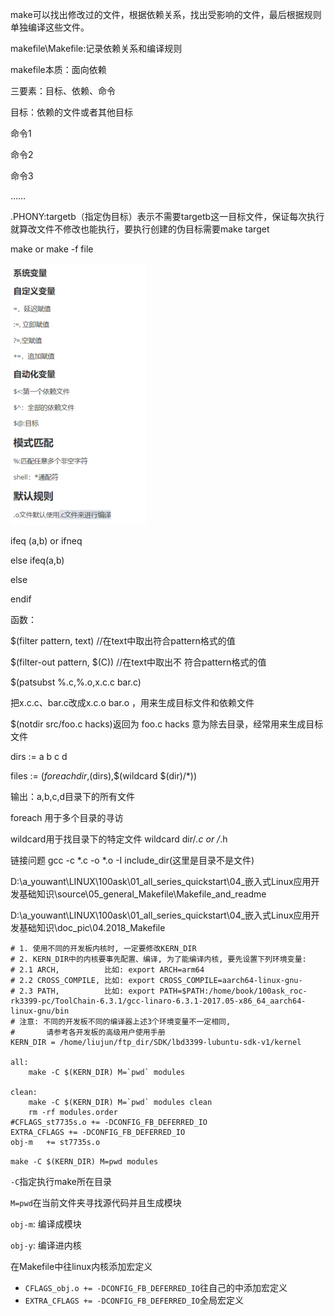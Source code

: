 

make可以找出修改过的文件，根据依赖关系，找出受影响的文件，最后根据规则单独编译这些文件。

makefile\Makefile:记录依赖关系和编译规则

makefile本质：面向依赖

三要素：目标、依赖、命令

目标：依赖的文件或者其他目标

<tab>命令1

<tab>命令2

<tab>命令3

<tab>……

.PHONY:targetb（指定伪目标）表示不需要targetb这一目标文件，保证每次执行就算改文件不修改也能执行，要执行创建的伪目标需要make target

make or make -f file

![image-20220827191230187](../typora-user-images/image-20220827191230187.png)

ifeq (a,b) or ifneq

else ifeq(a,b)

else

endif

函数：

$(filter pattern, text)  //在text中取出符合pattern格式的值

$(filter-out pattern, $(C))   //在text中取出不 符合pattern格式的值

$(patsubst %.c,%.o,x.c.c bar.c)

把x.c.c、bar.c改成x.c.o bar.o ，用来生成目标文件和依赖文件

 

$(notdir src/foo.c hacks)返回为  foo.c hacks 意为除去目录，经常用来生成目标文件

dirs := a b c d

files := $(foreach dir,$(dirs),$(wildcard $(dir)/*))

输出：a,b,c,d目录下的所有文件

foreach 用于多个目录的寻访  

wildcard用于找目录下的特定文件  wildcard dir/*.c or /*.h

链接问题   gcc -c *.c -o *.o -I include_dir(这里是目录不是文件)

D:\a_youwant\LINUX\100ask\01_all_series_quickstart\04_嵌入式Linux应用开发基础知识\source\05_general_Makefile\Makefile_and_readme

D:\a_youwant\LINUX\100ask\01_all_series_quickstart\04_嵌入式Linux应用开发基础知识\doc_pic\04.2018_Makefile



```
# 1. 使用不同的开发板内核时, 一定要修改KERN_DIR
# 2. KERN_DIR中的内核要事先配置、编译, 为了能编译内核, 要先设置下列环境变量:
# 2.1 ARCH,          比如: export ARCH=arm64
# 2.2 CROSS_COMPILE, 比如: export CROSS_COMPILE=aarch64-linux-gnu-
# 2.3 PATH,          比如: export PATH=$PATH:/home/book/100ask_roc-rk3399-pc/ToolChain-6.3.1/gcc-linaro-6.3.1-2017.05-x86_64_aarch64-linux-gnu/bin 
# 注意: 不同的开发板不同的编译器上述3个环境变量不一定相同,
#       请参考各开发板的高级用户使用手册
KERN_DIR = /home/liujun/ftp_dir/SDK/lbd3399-lubuntu-sdk-v1/kernel

all:
	make -C $(KERN_DIR) M=`pwd` modules

clean:
	make -C $(KERN_DIR) M=`pwd` modules clean
	rm -rf modules.order
#CFLAGS_st7735s.o += -DCONFIG_FB_DEFERRED_IO
EXTRA_CFLAGS += -DCONFIG_FB_DEFERRED_IO
obj-m	+= st7735s.o
```

`make -C $(KERN_DIR) M=pwd modules`

`-C`指定执行make所在目录

`M=pwd`在当前文件夹寻找源代码并且生成模块



`obj-m`: 编译成模块

`obj-y`: 编译进内核



在Makefile中往linux内核添加宏定义

- `CFLAGS_obj.o += -DCONFIG_FB_DEFERRED_IO`往自己的中添加宏定义
- `EXTRA_CFLAGS += -DCONFIG_FB_DEFERRED_IO`全局宏定义
